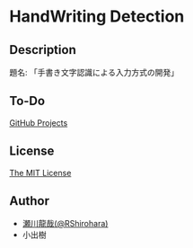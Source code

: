 # HandWriting Detection

## Description

題名: 「手書き文字認識による入力方式の開発」

## To-Do

[GitHub Projects](https://github.com/RShirohara/handwriting_detection/projects/1)

## License

[The MIT License](./LICENSE)

## Author

- [瀬川龍哉(@RShirohara)](https://github.com/RShirohara)
- 小出樹
